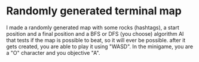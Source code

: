# Randomly generated terminal map
I made a randomly generated map with some rocks (hashtags), a start position and a final position and a BFS or DFS (you choose) algorithm AI that tests if the map is possible to beat, so it will ever be possible. after it gets created, you are able to play it using "WASD". In the minigame, you are a "O" character and you objective "A".
